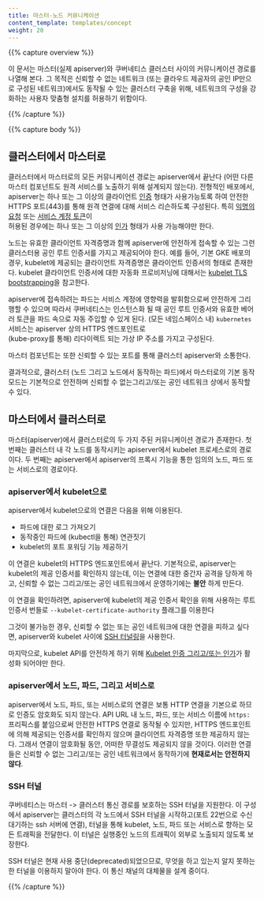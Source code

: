 ```yaml
---
title: 마스터-노드 커뮤니케이션
content_template: templates/concept
weight: 20
---
```


{{% capture overview %}}

이 문서는 마스터(실제 apiserver)와 쿠버네티스 클러스터 사이의
커뮤니케이션 경로를 나열해 본다. 그 목적은 신뢰할 수 없는 네트워크
(또는 클라우드 제공자의 공인 IP만으로 구성된 네트워크)에서도 동작될 수 있는
클러스터 구축을 위해, 네트워크의 구성을 강화하는 사용자
맞춤형 설치를 허용하기 위함이다.

{{% /capture %}}


{{% capture body %}}

## 클러스터에서 마스터로

클러스터에서 마스터로의 모든 커뮤니케이션 경로는 apiserver에서 끝난다
(어떤 다른 마스터 컴포넌트도 원격 서비스를 노출하기 위해 설계되지 않는다).
전형적인 배포에서, apiserver는 하나 또는 그 이상의 클라이언트
[인증](/docs/reference/access-authn-authz/authentication/) 형태가
사용가능토록 하여 안전한 HTTPS 포트(443)를 통해 원격 연결에 대해 서비스 리슨하도록 구성된다.
특히 [익명의 요청](/docs/reference/access-authn-authz/authentication/#anonymous-requests)
또는 [서비스 계정 토큰](/docs/reference/access-authn-authz/authentication/#service-account-tokens)이   
허용된 경우에는 하나 또는 그 이상의
[인가](/docs/reference/access-authn-authz/authorization/) 형태가 사용 가능해야만 한다.

노드는 유효한 클라이언트 자격증명과 함께 apiserver에 안전하게 접속할 수 있는
그런 클러스터용 공인 루트 인증서를 가지고 제공되어야 한다.
예를 들어, 기본 GKE 배포의 경우, kubelet에 제공되는 클라이언트 자격증명은
클라이언트 인증서의 형태로 존재한다. kubelet 클라이언트 인증서에
대한 자동화 프로비저닝에 대해서는
[kubelet TLS bootstrapping](/docs/reference/command-line-tools-reference/kubelet-tls-bootstrapping/)을 참고한다.

apiserver에 접속하려는 파드는 서비스 계정에 영향력을 발휘함으로써 안전하게
그리 행할 수 있으며 따라서 쿠버네티스는 인스턴스화 될 때 공인 루트 인증서와
유효한 베어러 토큰을 파드 속으로 자동 주입할 수 있게 된다.
(모든 네임스페이스 내) `kubernetes` 서비스는 apiserver 상의 HTTPS 엔드포인트로  
(kube-proxy를 통해) 리다이렉트 되는 가상 IP 주소를
가지고 구성된다.

마스터 컴포넌트는 또한 신뢰할 수 있는 포트를 통해 클러스터 apiserver와 소통한다.

결과적으로, 클러스터 (노드 그리고 노드에서 동작하는 파드)에서
마스터로의 기본 동작 모드는 기본적으로 안전하며
신뢰할 수 없는그리고/또는 공인 네트워크 상에서 동작할 수 있다.

## 마스터에서 클러스터로

마스터(apiserver)에서 클러스터로의 두 가지 주된 커뮤니케이션 경로가 존재한다.
첫 번째는 클러스터 내 각 노드를 동작시키는 apiserver에서 kubelet 프로세스로의
경로이다. 두 번째는 apiserver에서 apiserver의 프록시 기능을 통한 임의의 노드,
파드 또는 서비스로의 경로이다.

### apiserver에서 kubelet으로

apiserver에서 kubelet으로의 연결은 다음을 위해 이용된다.

  * 파드에 대한 로그 가져오기
  * 동작중인 파드에 (kubectl을 통해) 연관짓기
  * kubelet의 포트 포워딩 기능 제공하기

이 연결은 kubelet의 HTTPS 엔드포인트에서 끝난다. 기본적으로,
apiserver는 kubelet의 제공 인증서를 확인하지 않는데,
이는 연결에 대한 중간자 공격을 당하게 하고, 신뢰할 수 없는
그리고/또는 공인 네트워크에서 운영하기에는 **불안** 하게 만든다.  

이 연결을 확인하려면, apiserver에 kubelet의 제공 인증서 확인을
위해 사용하는 루트 인증서 번들로 `--kubelet-certificate-authority`
플래그를 이용한다

그것이 불가능한 경우, 신뢰할 수 없는 또는 공인 네트워크에 대한 연결을 피하고 싶다면,
apiserver와 kubelet 사이에 [SSH 터널링](/docs/concepts/architecture/master-node-communication/#ssh-터널)을
사용한다.

마지막으로, kubelet API를 안전하게 하기 위해
[Kubelet 인증 그리고/또는 인가](/docs/admin/kubelet-authentication-authorization/)가 활성화 되어야만 한다.

### apiserver에서 노드, 파드, 그리고 서비스로

apiserver에서 노드, 파드, 또는 서비스로의 연결은 보통 HTTP 연결을
기본으로 하므로 인증도 암호화도 되지 않는다. API URL 내 노드, 파드, 또는 서비스 이름에
`https:` 프리픽스를 붙임으로써 안전한 HTTPS 연결로 동작될 수 있지만,
HTTPS 엔드포인트에 의해 제공되는 인증서를 확인하지 않으며
클라이언트 자격증명 또한 제공하지 않는다.
그래서 연결이 암호화될 동안, 어떠한 무결성도 제공되지 않을 것이다.
이러한 연결들은 신뢰할 수 없는 그리고/또는 공인 네트워크에서 동작하기에
**현재로서는 안전하지 않다**.

### SSH 터널

쿠버네티스는 마스터 -> 클러스터 통신 경로를 보호하는 SSH 터널을
지원한다. 이 구성에서 apiserver는 클러스터의 각 노드에서 SSH 터널을
시작하고(포트 22번으로 수신 대기하는 ssh 서버에 연결), 터널을 통해
kubelet, 노드, 파드 또는 서비스로 향하는 모든 트래픽을 전달한다.
이 터널은 실행중인 노드의 트래픽이 외부로 노출되지
않도록 보장한다.

SSH 터널은 현재 사용 중단(deprecated)되었으므로, 무엇을 하고 있는지 알지 못하는 한 터널을 이용하지 말아야 한다. 이 통신 채널의 대체물을 설계 중이다.

{{% /capture %}}
